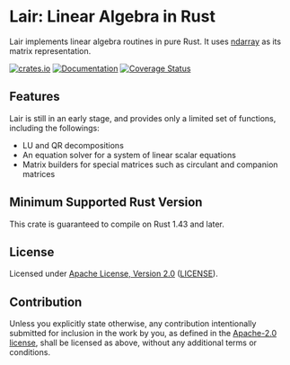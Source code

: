 # Lair: Linear Algebra in Rust

Lair implements linear algebra routines in pure Rust. It uses [ndarray] as its
matrix representation.

[ndarray]: https://github.com/bluss/ndarray

[![crates.io](https://img.shields.io/crates/v/lair)](https://crates.io/crates/lair)
[![Documentation](https://docs.rs/lair/badge.svg)](https://docs.rs/lair)
[![Coverage Status](https://codecov.io/gh/vinesystems/lair/branch/master/graphs/badge.svg)](https://codecov.io/gh/vinesystems/lair)

## Features

Lair is still in an early stage, and provides only a limited set of functions,
including the followings:

* LU and QR decompositions
* An equation solver for a system of linear scalar equations
* Matrix builders for special matrices such as circulant and companion matrices

## Minimum Supported Rust Version

This crate is guaranteed to compile on Rust 1.43 and later.

## License

Licensed under [Apache License, Version 2.0][apache-license]
([LICENSE](LICENSE)).

## Contribution

Unless you explicitly state otherwise, any contribution intentionally submitted
for inclusion in the work by you, as defined in the [Apache-2.0
license][apache-license], shall be licensed as above, without any additional
terms or conditions.

[apache-license]: http://www.apache.org/licenses/LICENSE-2.0
